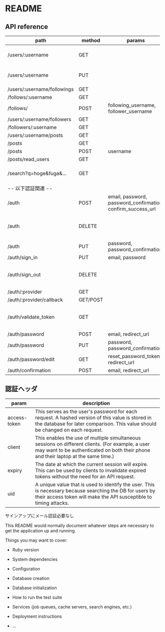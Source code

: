 # README

## API reference

|  path  | method | params | purpose  | headers|
| ---- | ---- | ---- | ---- | ---- |
|  /users/:username | GET | | return user profile | |
|  /users/:username | PUT | | update user profile | |
|  /users/:username/followings | GET | |  | |
|  /follows/:username | GET |  |  | |
|  /follows/ | POST | following_username, follower_username |  |
|  /users/:username/followers | GET | |  | |
|  /followers/:username | GET |  |  | |
|  /users/:username/posts | GET | |  | |
|  /posts | GET | |  | |
|  /posts | POST | username |  | |
|  /posts/read_users | GET | |  | |
|  /search?q=hoge&fuga&... | GET |  | return posts list | |
| -- 以下認証関連 -- |
|  /auth  | POST | email, password, password_confirmation, confirm_success_url | アカウント登録。|
|  /auth  | DELETE  |  |   アカウント削除。  |uid, access-token, client|
|  /auth  | PUT  | password, password_confirmation |    |
|  /auth/sign_in  | PUT  | email, password |    |
|  /auth/sign_out  | DELETE  | |   |uid, access-token, client | |
|  /auth/:provider | GET| | |
| /auth/:provider/callback | GET/POST | |  
| /auth/validate_token | GET | | | uid, access-token, client |
| /auth/password | POST | email, redirect_url | |
| /auth/password | PUT | password, password_confirmation | |
| /auth/password/edit | GET | reset_password_token, redirect_url | |
| /auth/confirmation | POST | email, redirect_url | |

## 認証ヘッダ




| param | description |
| ---- | ---- | 
| access-token | This serves as the user's password for each request. A hashed version of this value is stored in the database for later comparison. This value should be changed on each request. |
| client | This enables the use of multiple simultaneous sessions on different clients. (For example, a user may want to be authenticated on both their phone and their laptop at the same time.) |
| expiry | The date at which the current session will expire. This can be used by clients to invalidate expired tokens without the need for an API request. |
| uid | A unique value that is used to identify the user. This is necessary because searching the DB for users by their access token will make the API susceptible to timing attacks. |




サインアップにメール認証必要なし



This README would normally document whatever steps are necessary to get the
application up and running.

Things you may want to cover:

* Ruby version

* System dependencies

* Configuration

* Database creation

* Database initialization

* How to run the test suite

* Services (job queues, cache servers, search engines, etc.)

* Deployment instructions

* ...
